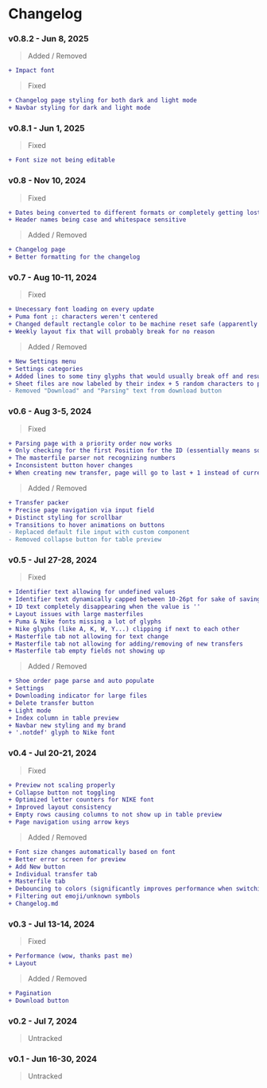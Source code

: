 # Changelog

### v0.8.2 - Jun 8, 2025

> Added / Removed
```diff
+ Impact font
```

> Fixed
```diff
+ Changelog page styling for both dark and light mode
+ Navbar styling for dark and light mode
```

### v0.8.1 - Jun 1, 2025

> Fixed
```diff
+ Font size not being editable
```

### v0.8 - Nov 10, 2024

> Fixed
```diff
+ Dates being converted to different formats or completely getting lost
+ Header names being case and whitespace sensitive
```

> Added / Removed
```diff
+ Changelog page
+ Better formatting for the changelog
```

### v0.7 - Aug 10-11, 2024

> Fixed
```diff
+ Unecessary font loading on every update
+ Puma font ;: characters weren't centered
+ Changed default rectangle color to be machine reset safe (apparently G:255 isn't saved across profile resets)
+ Weekly layout fix that will probably break for no reason
```

> Added / Removed
```diff
+ New Settings menu
+ Settings categories
+ Added lines to some tiny glyphs that would usually break off and result in longer transfer cleaning time
+ Sheet files are now labeled by their index + 5 random characters to prevent duplicates
- Removed "Download" and "Parsing" text from download button
```

### v0.6 - Aug 3-5, 2024

> Fixed
```diff
+ Parsing page with a priority order now works
+ Only checking for the first Position for the ID (essentially means some IDs would be missing if not manually noticed)
+ The masterfile parser not recognizing numbers
+ Inconsistent button hover changes
+ When creating new transfer, page will go to last + 1 instead of current + 1
```

> Added / Removed
```diff
+ Transfer packer
+ Precise page navigation via input field
+ Distinct styling for scrollbar
+ Transitions to hover animations on buttons
- Replaced default file input with custom component
- Removed collapse button for table preview
```

### v0.5 - Jul 27-28, 2024

> Fixed
```diff
+ Identifier text allowing for undefined values
+ Identifier text dynamically capped between 10-26pt for sake of saving material
+ ID text completely disappearing when the value is ''
+ Layout issues with large masterfiles
+ Puma & Nike fonts missing a lot of glyphs
+ Nike glyphs (like A, K, W, Y...) clipping if next to each other
+ Masterfile tab not allowing for text change
+ Masterfile tab not allowing for adding/removing of new transfers
+ Masterfile tab empty fields not showing up
```

> Added / Removed
```diff
+ Shoe order page parse and auto populate
+ Settings
+ Downloading indicator for large files
+ Delete transfer button
+ Light mode
+ Index column in table preview
+ Navbar new styling and my brand
+ '.notdef' glyph to Nike font
```

### v0.4 - Jul 20-21, 2024

> Fixed
```diff
+ Preview not scaling properly
+ Collapse button not toggling
+ Optimized letter counters for NIKE font
+ Improved layout consistency
+ Empty rows causing columns to not show up in table preview
+ Page navigation using arrow keys
```

> Added / Removed
```diff
+ Font size changes automatically based on font
+ Better error screen for preview
+ Add New button
+ Individual transfer tab
+ Masterfile tab
+ Debouncing to colors (significantly improves performance when switching colors rapidly)
+ Filtering out emoji/unknown symbols
+ Changelog.md
```

### v0.3 - Jul 13-14, 2024

> Fixed
```diff
+ Performance (wow, thanks past me)
+ Layout
```

> Added / Removed
```diff
+ Pagination
+ Download button
```

### v0.2 - Jul 7, 2024

> Untracked

### v0.1 - Jun 16-30, 2024

> Untracked
